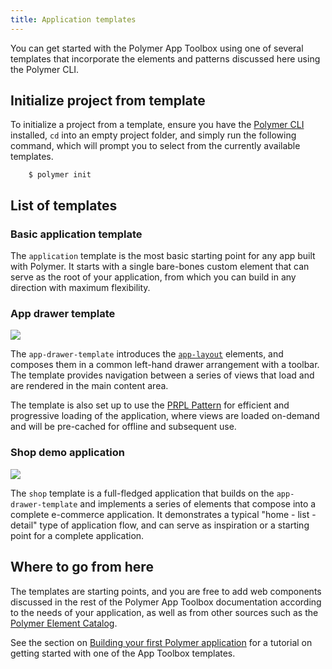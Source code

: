 ```yaml
---
title: Application templates
---
```


<!-- toc -->

You can get started with the Polymer App Toolbox using one of several templates
that incorporate the elements and patterns discussed here using the Polymer CLI.

## Initialize project from template

To initialize a project from a template, ensure you have the
[Polymer CLI](../tools/polymer-cli) installed, `cd` into an empty project folder,
and simply run the following command, which will prompt you to select from
the currently available templates.

```
    $ polymer init
```

## List of templates

### Basic application template

The  `application` template is the most basic starting point for any app
built with Polymer.  It starts with a single bare-bones custom element that can
serve as the root of your application, from which you can build in any
direction with maximum flexibility.

### App drawer template

![](/images/1.0/toolbox/app-drawer-template-desktop.png)

The `app-drawer-template` introduces the [`app-layout`](app-layout) elements,
and composes them in a common left-hand drawer arrangement with a toolbar.
The template provides navigation between a series of views that load and
are rendered in the main content area.

The template is also set up to use the [PRPL Pattern](server) for efficient
and progressive loading of the application, where views are loaded on-demand
and will be pre-cached for offline and subsequent use.

### Shop demo application

![](/images/1.0/toolbox/shop-template-desktop.png)

The `shop` template is a full-fledged application that builds on the
`app-drawer-template` and implements a series of elements that compose into
a complete e-commerce application.  It demonstrates a typical
"home - list - detail" type of application flow, and can serve as inspiration
or a starting point for a complete application.

## Where to go from here

The templates are starting points, and you are free to add web components
discussed in the rest of the Polymer App Toolbox documentation according
to the needs of your application, as well as from other sources such as the
[Polymer Element Catalog](https://elements.polymer-project.org/).

See the section on [Building your first Polymer application](../start/toolbox/set-up)
for a tutorial on getting started with one of the App Toolbox templates.
